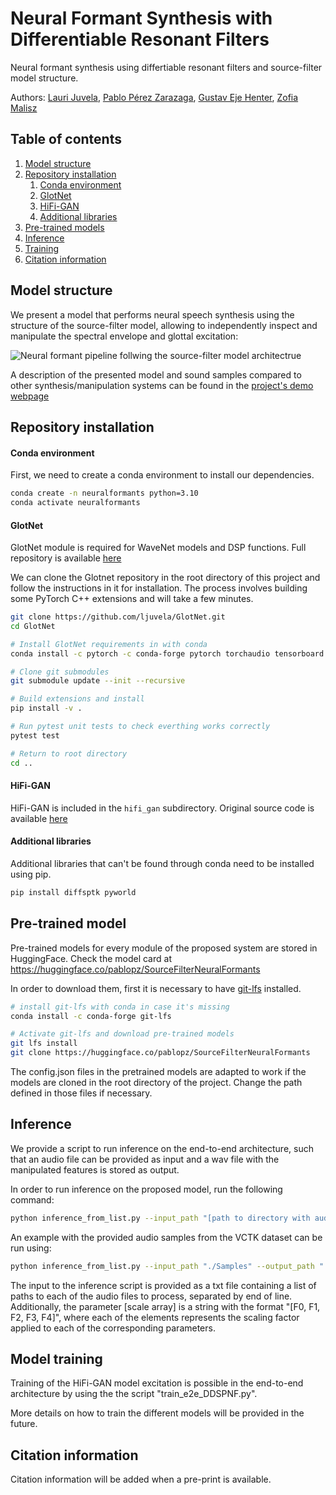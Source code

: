 # Neural Formant Synthesis with Differentiable Resonant Filters

Neural formant synthesis using differtiable resonant filters and source-filter model structure.

Authors: [Lauri Juvela][lauri_profile], [Pablo Pérez Zarazaga][pablo_profile], [Gustav Eje Henter][gustav_profile], [Zofia Malisz][zofia_profile]

[HiFi_link]: https://github.com/jik876/hifi-gan
[GlotNet_link]: https://github.com/ljuvela/GlotNet
[arxiv_link]: http://arxiv.org/abs/placeholder_link
[demopage_link]: https://perezpoz.github.io/DDSPneuralformants
[gustav_profile]: https://people.kth.se/~ghe/
[pablo_profile]: https://www.kth.se/profile/pablopz
[zofia_profile]: https://www.kth.se/profile/malisz
[lauri_profile]: https://research.aalto.fi/en/persons/lauri-juvela

[lfs_link]:https://git-lfs.com

## Table of contents
1. [Model structure](#model_struct)
2. [Repository installation](#install)
    1. [Conda environment](#conda)
    2. [GlotNet](#glotnet)
    3. [HiFi-GAN](#hifi)
    4. [Additional libraries](#additional)
3. [Pre-trained models](#pretrained)
4. [Inference](#inference)
5. [Training](#training)
6. [Citation information](#citation)

## Model structure <a name="model_struct"></a>

We present a model that performs neural speech synthesis using the structure of the source-filter model, allowing to independently inspect and manipulate the spectral envelope and glottal excitation:

![Neural formant pipeline follwing the source-filter model architectrue](./Images/DDSPNF_Diagram.png "Neural formant pipeline follwing the source-filter model architectrue.")

A description of the presented model and sound samples compared to other synthesis/manipulation systems can be found in the [project's demo webpage][demopage_link]

## Repository installation <a name="install"></a>

#### Conda environment <a name="conda"></a>

First, we need to create a conda environment to install our dependencies.
```sh
conda create -n neuralformants python=3.10 
conda activate neuralformants
```

#### GlotNet <a name="glotnet"></a>
GlotNet module is required for WaveNet models and DSP functions. Full repository is available [here][GlotNet_link]

We can clone the Glotnet repository in the root directory of this project and follow the instructions in it for installation. The process involves building some PyTorch C++ extensions and will take a few minutes.

```sh
git clone https://github.com/ljuvela/GlotNet.git
cd GlotNet

# Install GlotNet requirements in with conda
conda install -c pytorch -c conda-forge pytorch torchaudio tensorboard scikit-build matplotlib pandas cmake eigen ninja pytest

# Clone git submodules
git submodule update --init --recursive

# Build extensions and install
pip install -v .

# Run pytest unit tests to check everthing works correctly
pytest test

# Return to root directory
cd ..

```

#### HiFi-GAN <a name="hifi"></a>
HiFi-GAN is included in the `hifi_gan` subdirectory. Original source code is available [here][HiFi_link]

#### Additional libraries <a name="additional"></a>

Additional libraries that can't be found through conda need to be installed using pip.

```sh
pip install diffsptk pyworld
```

## Pre-trained model <a name="pretrained"></a>

Pre-trained models for every module of the proposed system are stored in HuggingFace. Check the model card at https://huggingface.co/pablopz/SourceFilterNeuralFormants

In order to download them, first it is necessary to have [git-lfs][lfs_link] installed.

```sh
# install git-lfs with conda in case it's missing
conda install -c conda-forge git-lfs
```

```sh
# Activate git-lfs and download pre-trained models
git lfs install
git clone https://huggingface.co/pablopz/SourceFilterNeuralFormants 
```

The config.json files in the pretrained models are adapted to work if the models are cloned in the root directory of the project. Change the path defined in those files if necessary.

## Inference <a name="inference"></a>

We provide a script to run inference on the end-to-end architecture, such that an audio file can be provided as input and a wav file with the manipulated features is stored as output.

In order to run inference on the proposed model, run the following command:

```sh
python inference_from_list.py --input_path "[path to directory with audio samples to process]" --output_path "[path to output directory]" --config "[path to HiFi-GAN config file]" --fm_config "[path to feature mapping model config file]" --env_config "[path to envelope estimation config file]" --checkpoint_path "[path to checkpoint file]" --feature_scale "[scale array]"
```

An example with the provided audio samples from the VCTK dataset can be run using:

```sh
python inference_from_list.py --input_path "./Samples" --output_path "./Generated_Samples" --config "./SourceFilterNeuralFormants/HiFiExcitation/config.json" --fm_config "./SourceFilterNeuralFormants/FeatureMapping/config.json" --env_config "./SourceFilterNeuralFormants/EnvelopeEstimator/config.json" --checkpoint_path "./SourceFilterNeuralFormants/HiFiExcitation" --feature_scale "[1.0,1.0,1.0,1.0,1.0]"
```

The input to the inference script is provided as a txt file containing a list of paths to each of the audio files to process, separated by end of line. Additionally, the parameter [scale array] is a string with the format "[F0, F1, F2, F3, F4]", where each of the elements represents the scaling factor applied to each of the corresponding parameters.

## Model training <a name="training"></a>

Training of the HiFi-GAN model excitation is possible in the end-to-end architecture by using the the script "train_e2e_DDSPNF.py".

More details on how to train the different models will be provided in the future.

## Citation information <a name="citation"></a>

Citation information will be added when a pre-print is available.
